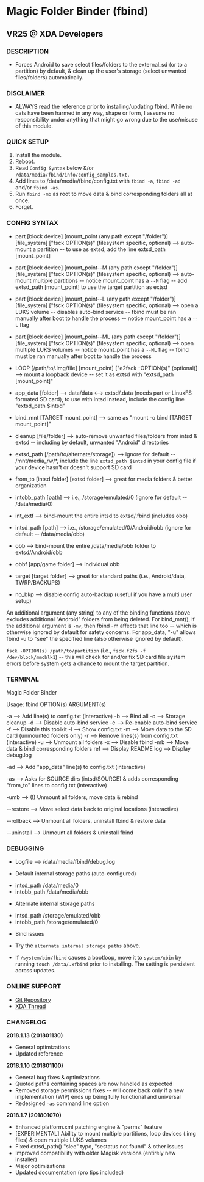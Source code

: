 # Magic Folder Binder (fbind)     
## VR25 @ XDA Developers



### DESCRIPTION
- Forces Android to save select files/folders to the external_sd (or to a partition) by default, & clean up the user's storage (select unwanted files/folders) automatically.



### DISCLAIMER
- ALWAYS read the reference prior to installing/updating fbind. While no cats have been harmed in any way, shape or form, I assume no responsibility under anything that might go wrong due to the use/misuse of this module. 



### QUICK SETUP
1. Install the module.
2. Reboot.
3. Read `Config Syntax` below &/or `/data/media/fbind/info/config_samples.txt.`
4. Add lines to /data/media/fbind/config.txt with `fbind -a`, `fbind -ad` and/or `fbind -as`.
5. Run `fbind -mb` as root to move data & bind corresponding folders all at once.
6. Forget.



### CONFIG SYNTAX

- part [block device] [mount_point (any path except "/folder")] [file_system] ["fsck OPTION(s)" (filesystem specific, optional) --> auto-mount a partition -- to use as extsd, add the line extsd_path [mount_point]
- part [block device] [mount_point--M (any path except "/folder")] [file_system] ["fsck OPTION(s)" (filesystem specific, optional) --> auto-mount multiple partitions -- notice mount_point has a `--M` flag -- add extsd_path [mount_point] to use the target partition as extsd
- part [block device] [mount_point--L (any path except "/folder")] [file_system] ["fsck OPTION(s)" (filesystem specific, optional) --> open a LUKS volume -- disables auto-bind service -- fbind must be ran manually after boot to handle the process -- notice mount_point has a `--L` flag
- part [block device] [mount_point--ML (any path except "/folder")] [file_system] ["fsck OPTION(s)" (filesystem specific, optional) --> open multiple LUKS volumes -- notice mount_point has a `--ML` flag -- fbind must be ran manually after boot to handle the process
- LOOP [/path/to/.img/file] [mount_point] ["e2fsck -OPTION(s)" (optional)] --> mount a loopback device -- set it as extsd with "extsd_path [mount_point]"

- app_data [folder] --> data/data <--> extsd/.data (needs part or LinuxFS formated SD card), to use with intsd instead, include the config line "extsd_path $intsd"
- bind_mnt [TARGET mount_point] --> same as "mount -o bind [TARGET mount_point]"
- cleanup [file/folder] --> auto-remove unwanted files/folders from intsd & extsd -- including by default, unwanted "Android" directories
- extsd_path [/path/to/alternate/storage]) --> ignore for default -- /mnt/media_rw/*, include the line `extsd_path $intsd` in your config file if your device hasn't or doesn't support SD card
- from_to [intsd folder] [extsd folder] --> great for media folders & better organization
- intobb_path [path] --> i.e., /storage/emulated/0 (ignore for default -- /data/media/0)
- int_extf --> bind-mount the entire intsd to extsd/.fbind (includes obb)
- intsd_path [path] --> i.e., /storage/emulated/0/Android/obb (ignore for default -- /data/media/obb)
- obb --> bind-mount the entire /data/media/obb folder to extsd/Android/obb
- obbf [app/game folder] --> individual obb
- target [target folder] --> great for standard paths (i.e., Android/data, TWRP/BACKUPS)
- no_bkp --> disable config auto-backup (useful if you have a multi user setup)

An additional argument (any string) to any of the binding functions above excludes additional "Android" folders from being deleted. For bind_mnt(), if the additional argument is `-mv`, then fbind -m affects that line too -- which is otherwise ignored by default for safety concerns. For app_data, "-u" allows fbind -u to "see" the specified line (also otherwise ignored by default).

`fsck -OPTION(s) /path/to/partition` (i.e., `fsck.f2fs -f /dev/block/mmcblk1`) -- this will check for and/or fix SD card file system errors before system gets a chance to mount the target partition.



### TERMINAL

Magic Folder Binder

Usage: fbind OPTION(s) ARGUMENT(s)

-a --> Add line(s) to config.txt (interactive)
-b --> Bind all
-c --> Storage cleanup
-d --> Disable auto-bind service
-e --> Re-enable auto-bind service
-f --> Disable this toolkit
-l --> Show config.txt
-m --> Move data to the SD card (unmounted folders only)
-r --> Remove lines(s) from config.txt (interactive)
-u --> Unmount all folders
-x --> Disable fbind
-mb --> Move data & bind corresponding folders
ref --> Display README
log --> Display debug.log

-ad --> Add "app_data" line(s) to config.txt (interactive)

-as --> Asks for SOURCE dirs (intsd/SOURCE) & adds corresponding "from_to" lines to config.txt (interactive)

-umb --> (!) Unmount all folders, move data & rebind

--restore --> Move select data back to original locations (interactive)

--rollback --> Unmount all folders, uninstall fbind & restore data

--uninstall --> Unmount all folders & uninstall fbind



### DEBUGGING

* Logfile --> /data/media/fbind/debug.log

* Default internal storage paths (auto-configured)
- intsd_path /data/media/0
- intobb_path /data/media/obb

* Alternate internal storage paths
- intsd_path /storage/emulated/obb
- intobb_path /storage/emulated/0

* Bind issues
- Try the `alternate internal storage paths` above.

* If `/system/bin/fbind` causes a bootloop, move it to `system/xbin` by running `touch /data/.xfbind` prior to installing. The setting is persistent across updates.



### ONLINE SUPPORT
- [Git Repository](https://github.com/Magisk-Modules-Repo/Magic-Folder-Binder)
- [XDA Thread](https://forum.xda-developers.com/apps/magisk/module-magic-folder-binder-t3621814/page2post72688621)



### CHANGELOG

**2018.1.13 (201801130)**
- General optimizations
- Updated reference

**2018.1.10 (201801100)**
- General bug fixes & optimizations
- Quoted paths containing spaces are now handled as expected
- Removed storage permissions fixes -- will come back only if a new implementation (WIP) ends up being fully functional and universal
- Redesigned `-as` command line option

**2018.1.7 (201801070)**
- Enhanced platform.xml patching engine & "perms" feature
- [EXPERIMENTAL] Ability to mount multiple partitions, loop devices (.img files) & open multiple LUKS volumes
- Fixed extsd_path() "slee" typo, "sestatus not found" & other issues
- Improved compatibility with older Magisk versions (entirely new installer)
- Major optimizations
- Updated documentation (pro tips included)
